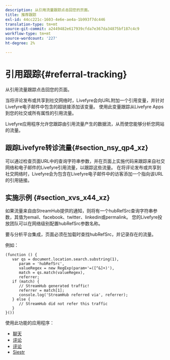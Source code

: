 ```yaml
---
description: 从引用流量跟踪点击回您的页面。
title: 推荐跟踪
exl-id: 44cc221c-1603-4e6e-ae4a-1b993f7dc446
translation-type: tm+mt
source-git-commit: a2449482e617939cfda7e367da34875bf187c4c9
workflow-type: tm+mt
source-wordcount: '227'
ht-degree: 2%

---
```


# 引用跟踪{#referral-tracking}

从引用流量跟踪点击回您的页面。

当将评论发布或共享到社交网络时，Livefyre会向URL附加一个引用变量，并针对Livefyre电子邮件中包含的超链接添加该变量。 使用此变量跟踪从Livefyre Apps到您的社交或所有属性的引用流量。

Livefyre应用程序允许您跟踪由引用流量产生的数据流，从而使您能够分析您网站的流量。

## 跟踪Livefyre转诊流量{#section_nsy_qp4_xz}

可以通过检查页面URL中的查询字符串参数，并在页面上实施代码来跟踪来自社交网络和电子邮件的Livefyre引用流量，以跟踪这些流量。 在将评论发布或共享到社交网络时，Livefyre会为包含在Livefyre电子邮件中的访客添加一个指向该URL的引用链接。

## 实施示例 {#section_xvs_x44_xz}

如果流量来自由StreamHub提供的通知，则将有一个hubRefSrc查询字符串参数，其值为email、facebook、twitter、linkedin或permalink。 您的Livefyre投放团队可以在网络级别配置hubRefSrc参数名称。

要与分析平台集成，页面必须在加载时查找hubRefSrc，并记录存在的流量。

例如：

```
(function () { 
   var qs = document.location.search.substring(1), 
      param = 'hubRefSrc', 
      valueRegex = new RegExp(param+'=([^&]+)'), 
      match = qs.match(valueRegex), 
      referrer; 
   if (match) { 
      // StreamHub generated traffic! 
      referrer = match[1]; 
      console.log('StreamHub referred via', referrer); 
   } else { 
      // StreamHub did not refer this traffic 
   } 
}())
```



使用此功能的应用程序：

* [聊天](../c-about-apps/c-chat-app/c-chat-app.md#c_chat_app)
* [评论](/help/using/c-about-apps/c-comments/c-comments.md)
* [评论](../c-about-apps/c-reviews-app/c-reviews-app.md#c_reviews_app)
* [Siestr](../c-about-apps/c-sidenotes-app/c-sidenotes-app.md#c_sidenotes_app)
